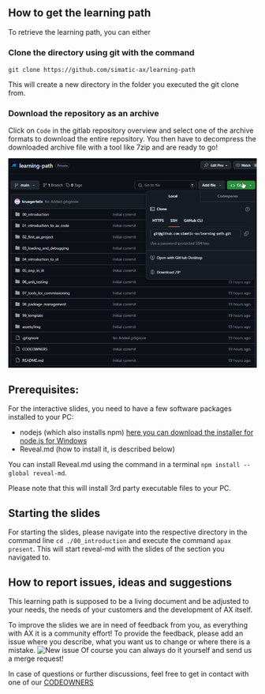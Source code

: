 ## How to get the learning path

To retrieve the learning path, you can either

### Clone the directory using git with the command 
```
git clone https://github.com/simatic-ax/learning-path
```
This will create a new directory in the folder you executed the git clone from.

### Download the repository as an archive
Click on `Code` in the gitlab repository overview and select one of the archive formats to download the entire repository. You then have to decompress the downloaded archive file with a tool like 7zip and are ready to go!

![Download archive](./assets/img/download_archive.png)

## Prerequisites:
For the interactive slides, you need to have a few software packages installed to your PC:
- nodejs (which also installs npm) [here you can download the installer for node.js for Windows](https://nodejs.org/en)
- Reveal.md (how to install it, is described below)

You can install Reveal.md using the command in a terminal
```npm install --global reveal-md```.

Please note that this will install 3rd party executable files to your PC.

## Starting the slides
For starting the slides, please navigate into the respective directory in the command line
```cd ./00_introduction``` and execute the command ```apax present```.
This will start reveal-md with the slides of the section you navigated to.


## How to report issues, ideas and suggestions
This learning path is supposed to be a living document and be adjusted to your needs, the needs of your customers and the development of AX itself.

To improve the slides we are in need of feedback from you, as everything with AX it is a community effort! To provide the feedback, please add an issue where you describe, what you want us to change or where there is a mistake.
![New issue](./assets/img/new_issue.png)
Of course you can always do it yourself and send us a merge request!

In case of questions or further discussions, feel free to get in contact with one of our [CODEOWNERS](./CODEOWNERS)

